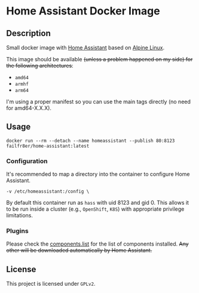# Home Assistant Docker Image

## Description

Small docker image with [Home Assistant](https://home-assistant.io/) based on [Alpine Linux](https://hub.docker.com/_/alpine/).

This image should be available ~~(unless a problem happened on my side) for the following architectures~~:

* `amd64`
* `armhf`
* `arm64`

I'm using a proper manifest so you can use the main tags directly (no need for amd64-X.X.X).

## Usage

```shell
docker run --rm --detach --name homeassistant --publish 80:8123 failfr8er/home-assistant:latest
```

### Configuration

It's recommended to map a directory into the container to configure Home Assistant.

```shell
-v /etc/homeassistant:/config \
```

By default this container run as `hass` with uid 8123 and gid 0.
This allows it to be run inside a cluster (e.g., `OpenShift`, `K8S`) with appropriate privilege limitations.

### Plugins

Please check the [components.list](components.list) for the list of components installed.
~~Any other will be downloaded automatically by Home Assistant.~~

## License

This project is licensed under `GPLv2`.
